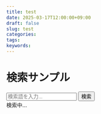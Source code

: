```yaml
---
title: test
date: 2025-03-17T12:00:00+09:00
draft: false
slug: test
categories:
tags: 
keywords:
---
```

<link rel='stylesheet' href='/style.css' type='text/css' media='all' />

<div class="container">
<h1>検索サンプル</h1>

<div class="search-container">
    <input type="text" id="searchInput" placeholder="検索語を入力...">
    <button id="searchButton">検索</button>
</div>

<div class="loading" id="loading">検索中...</div>

<div class="results-container">
    <div id="resultsInfo" class="results-info"></div>
    <ul id="searchResults" class="search-results"></ul>
</div>
</div>

<script src="/script.js"></script>
